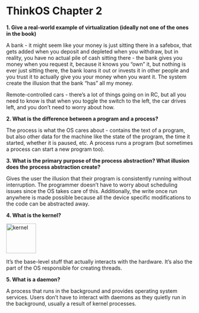 # ThinkOS Chapter 2

**1. Give a real-world example of virtualization (ideally not one of the ones in the book)**

A bank - it might seem like your money is just sitting there in a safebox, that gets added when you deposit and depleted when you withdraw, but in reality, you have no actual pile of cash sitting there - the bank gives you money when you request it, because it knows you “own” it, but nothing is ever just sitting there, the bank loans it out or invests it in other people and you trust it to actually give you your money when you want it.  The system create the illusion that the bank “has” all my money.

Remote-controlled cars - there’s a lot of things going on in RC, but all you need to know is that when you toggle the switch to the left, the car drives left, and you don’t need to worry about how.

**2. What is the difference between a program and a process?**

The process is what the OS cares about - contains the text of a program, but also other data for the machine like the state of the program, the time it started, whether it is paused, etc. A process runs a program (but sometimes a process can start a new program too).

**3. What is the primary purpose of the process abstraction?  What illusion does the process abstraction create?**

Gives the user the illusion that their program is consistently running without interruption. The programmer doesn’t have to worry about scheduling issues since the OS takes care of this. Additionally, the write once run anywhere is made possible because all the device specific modifications to the code can be abstracted away.

**4. What is the kernel?**

<img src="https://www.bluetrack.com/uploads/items_images/kernel-of-corn-stress-balls1_thumb.jpg" alt="kernel" width="80"/>

It’s the base-level stuff that actually interacts with the hardware.  It’s also the part of the OS responsible for creating threads.

**5. What is a daemon?**

A process that runs in the background and provides operating system services. Users don’t have to interact with daemons as they quietly run in the background, usually a result of kernel processes.
